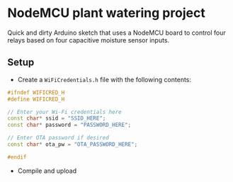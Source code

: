 # NodeMCU plant watering project

Quick and dirty Arduino sketch that uses a NodeMCU board to control four relays based on four capacitive moisture sensor inputs.

## Setup

- Create a `WiFiCredentials.h` file with the following contents:

```cpp
#ifndef WIFICRED_H
#define WIFICRED_H

// Enter your Wi-Fi credentials here
const char* ssid = "SSID_HERE";
const char* password = "PASSWORD_HERE";

// Enter OTA password if desired
const char* ota_pw = "OTA_PASSWORD_HERE";

#endif
```

- Compile and upload